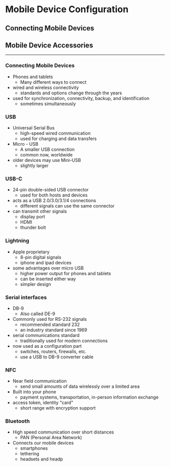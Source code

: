 # Mobile Device Configuration
## Connecting Mobile Devices
## Mobile Device Accessories

---
### Connecting Mobile Devices
- Phones and tablets
	- Many different ways to connect
- wired and wireless connectivity
	- standards and options change through the years
- used for synchronization, connectivity, backup, and identification
	- sometimes simultaneously

### USB
- Universal Serial Bus
	- high-speed wired communication
	- used for charging and data transfers
- Micro - USB
	- A smaller USB connection
	- common now, worldwide
- older devices may use Mini-USB
	- slightly larger

### USB-C
- 24-pin double-sided USB connector
	- used for both hosts and devices
- acts as a USB 2.0/3.0/3.1/4 connections
	- different signals can use the same connector
- can transmit other signals
	- display port
	- HDMI
	- thunder bolt

### Lightning
- Apple proprietary
	- 8-pin digital signals
	- iphone and ipad devices
- some advantages over micro USB
	- higher power output for phones and tablets
	- can be inserted either way
	- simpler design

### Serial interfaces
- DB-9
	- Also called DE-9
- Commonly used for RS-232 signals
	- recommended standard 232
	- an industry standard since 1969
- serial communications standard
	- traditionally used for modern connections
- now used as a configuration part
	- switches, routers, firewalls, etc.
	- use a USB to DB-9 converter cable

### NFC
- Near field communication
	- send small amounts of data wirelessly over a limited area
- Built into your phone
	- payment systems, transportation, in-person information exchange
- access token, identity "card"
	- short range with encryption support

### Bluetooth
- High speed communication over short distances
	- PAN (Personal Area Network)
- Connects our mobile devices
	- smartphones
	- tethering
	- headsets and headp